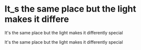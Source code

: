 # It_s the same place but the light makes it differe

It's the same place but the light makes it differently special

It's the same place but the light makes it differently special

